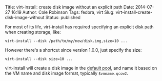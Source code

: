 Title: virt-install: create disk image without an explicit path
Date: 2014-07-27 16:19
Author: Cole Robinson
Tags: fedora, virt
Slug: virt-install-create-disk-image-without
Status: published

For most of its life, virt-install has required specifying an explicit disk path when creating storage, like:


`virt-install --disk /path/to/my/new/disk.img,size=10 ...`


However there's a shortcut since version 1.0.0, just specify the size:

`virt-install --disk size=10 ...`

virt-install will create a disk image in the [default pool](https://blog.wikichoon.com/2014/07/virt-manager-changing-default-storage.html), and name it based on the VM name and disk image format, typically `$vmname.qcow2`.
